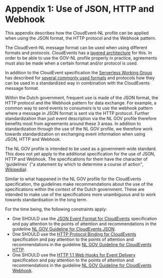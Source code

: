 # Appendix 1: Use of JSON, HTTP and Webhook

This appendix describes how the CloudEvent-NL profile can be applied when using the JSON format, the HTTP protocol and the Webhook pattern.

The CloudEvent-NL message format can be used when using different formats and protocols. CloudEvents has a [layered architecture](https://github.com/cloudevents/spec/blob/v1.0.1/primer.md#architecture) for this. In order to be able to use the GOV-NL profile properly in practice, agreements must also be made when a certain format and/or protocol is used.

In addition to the CloudEvent specification the [Serverless Working Group](https://github.com/cncf/wg-serverless) has described for [several commonly used formats](https://github.com/cloudevents/spec#cloudevents-documents) and protocols how they can be used in a standardized way in combination with the CloudEvents message format.

Within the Dutch government, frequent use is made of the JSON format, the HTTP protocol and the Webhook pattern for data exchange. For example, a common way to send events to consumers is to use the webhook pattern where a message in JSON format is sent via the HTTP protocol. Further standardization than just event description via the NL GOV profile therefore benefits most from agreements around these 3 areas. In addition to standardization through the use of the NL GOV profile, we therefore work towards standardization on exchanging event information when using JSON, HTTP and Webhook.

The NL GOV profile is intended to be used as a government-wide standard. This does not yet apply to the additional specification for the use of JSON, HTTP and Webhook. The specifications for them have the character of 'guidelines' ("a statement by which to determine a course of action", [Wikipedia](https://en.wikipedia.org/wiki/Guideline)).

Similar to what happened in the NL GOV profile for the CloudEvents specification, the guidelines make recommendations
about the use of the specifications within the context of the Dutch government. These are intended to make use of the specifications more unambiguous and to work towards standardisation in the long term.

For the time being, the following constraints apply:

- One SHOULD use the [JSON Event Format for CloudEvents](https://github.com/cloudevents/spec/blob/v1.0.1/json-format.md) specification and pay attention to the points of attention and recommendations in the guideline [NL GOV Guideline for CloudEvents JSON](https://github.com/VNG-Realisatie/NL-GOV-profile-for-CloudEvents/blob/main/NL-GOV-Guideline-for-CloudEvents-JSON.md).
- One SHOULD use the [HTTP Protocol Binding for CloudEvents](https://github.com/cloudevents/spec/blob/v1.0.1/http-protocol-binding.md) specification and pay attention to the points of attention and recommendations in the guideline [NL GOV Guideline for CloudEvents HTTP](https://github.com/VNG-Realisatie/NL-GOV-profile-for-CloudEvents/blob/main/NL-GOV-Guideline-for-CloudEvents-HTTP.md).
- One SHOULD use the [HTTP 1.1 Web Hooks for Event Delivery](https://github.com/cloudevents/spec/blob/v1.0.1/http-webhook.md) specification and pay attention to the points of attention and recommendations in the guideline [NL GOV Guideline for CloudEvents Webhook](https://github.com/VNG-Realisatie/NL-GOV-profile-for-CloudEvents/blob/main/NL-GOV-Guideline-for-CloudEvents-Webhook.md).
